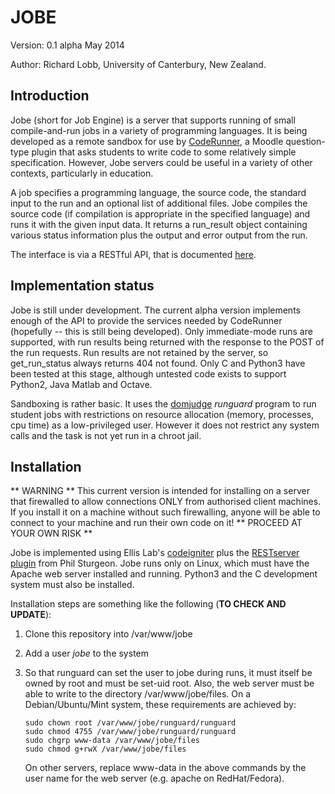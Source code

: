 # JOBE

Version: 0.1 alpha May 2014

Author: Richard Lobb, University of Canterbury, New Zealand.

## Introduction

Jobe (short for Job Engine) is a server that supports running of small
compile-and-run jobs in a variety of programming languages. It is being
developed as a remote sandbox for use by [CodeRunner](http://github.com/trampgeek/coderunner), 
a Moodle question-type plugin that asks students to write code to some
relatively simple specification. However, Jobe servers could be useful in
a variety of other contexts, particularly in education.

A job specifies a programming language, the source code, the standard input
to the run and an optional list of additional files. Jobe compiles the
source code (if compilation is appropriate in the specified language) and 
runs it with the given input data. It returns a run_result object containing
various status information plus the output and error output from the run.

The interface is via a RESTful API, that is documented [here](./restapi.pdf).

## Implementation status

Jobe is still under development. The current alpha version implements
enough of the API to provide the services needed by CodeRunner (hopefully --
this is still being developed). Only 
immediate-mode runs are supported, with run results being returned with the
response to the POST of the run requests. Run results are not retained by
the server, so 
get_run_status always returns 404 not found. Only C and Python3 have been
tested at this stage, although untested code exists to support Python2, Java
Matlab and Octave.

Sandboxing is rather basic. It uses the [domjudge](http://domjudge.org) 
*runguard* program to run student jobs with restrictions on resource
allocation (memory, processes, cpu time) as a low-privileged user.
However it does not restrict any system calls and the task is not yet run
in a chroot jail.

## Installation

** WARNING ** This current version is intended for installing on a
server that firewalled to allow connections ONLY from authorised client
machines. If you install it on a machine without such firewalling,
anyone will be able to connect to your machine and run their own code
on it! ** PROCEED AT YOUR OWN RISK **

Jobe is implemented using Ellis Lab's [codeigniter](http://codeigniter.com) plus the
[RESTserver plugin](https://github.com/philsturgeon/codeigniter-restserver) from
Phil Sturgeon. Jobe runs only on Linux, which must have the Apache web server
installed and running. Python3 and the C development system must also be
installed.

Installation steps are something like the following (**TO CHECK AND UPDATE**):

1.  Clone this repository into /var/www/jobe

1.  Add a user *jobe* to the system

1.  So that runguard can set the user to jobe during runs, it must itself
    be owned by root and must be set-uid root. Also, the web server
    must be able to write to the directory /var/www/jobe/files. 
    On a Debian/Ubuntu/Mint system, these requirements are achieved by:

        sudo chown root /var/www/jobe/runguard/runguard
        sudo chmod 4755 /var/www/jobe/runguard/runguard
        sudo chgrp www-data /var/www/jobe/files
        sudo chmod g+rwX /var/www/jobe/files

    On other servers, replace www-data in the above commands by the user name
    for the web server (e.g. apache on RedHat/Fedora).